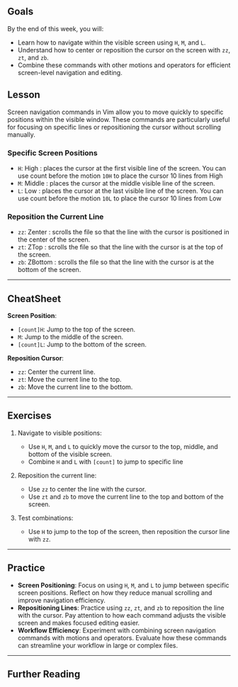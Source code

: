 ## Goals

By the end of this week, you will:

- Learn how to navigate within the visible screen using `H`, `M`, and `L`.
- Understand how to center or reposition the cursor on the screen with `zz`, `zt`, and `zb`.
- Combine these commands with other motions and operators for efficient screen-level navigation and editing.

## Lesson

Screen navigation commands in Vim allow you to move quickly to specific positions within the visible window. These commands are particularly useful for focusing on specific lines or repositioning the cursor without scrolling manually.

### Specific Screen Positions

- `H`: High : places the cursor at the first visible line of the screen. You can use count before the motion `10H` to place the cursor 10 lines from High
- `M`: Middle : places the cursor at the middle visible line of the screen.
- `L`: Low : places the cursor at the last visible line of the screen. You can use count before the motion `10L` to place the cursor 10 lines from Low

### Reposition the Current Line

- `zz`: Zenter : scrolls the file so that the line with the cursor is positioned in the center of the screen.
- `zt`: ZTop : scrolls the file so that the line with the cursor is at the top of the screen.
- `zb`: ZBottom : scrolls the file so that the line with the cursor is at the bottom of the screen.

---

## CheatSheet

**Screen Position**:

- `[count]H`: Jump to the top of the screen.
- `M`: Jump to the middle of the screen.
- `[count]L`: Jump to the bottom of the screen.

**Reposition Cursor**:

- `zz`: Center the current line.
- `zt`: Move the current line to the top.
- `zb`: Move the current line to the bottom.

---

## Exercises

1. Navigate to visible positions:
	
    - Use `H`, `M`, and `L` to quickly move the cursor to the top, middle, and bottom of the visible screen.
    - Combine `H` and `L` with `[count]` to jump to specific line

1. Reposition the current line:
    
    - Use `zz` to center the line with the cursor.
    - Use `zt` and `zb` to move the current line to the top and bottom of the screen.

1. Test combinations:
    
    - Use `H` to jump to the top of the screen, then reposition the cursor line with `zz`.

---

## Practice

- **Screen Positioning**: Focus on using `H`, `M`, and `L` to jump between specific screen positions. Reflect on how they reduce manual scrolling and improve navigation efficiency.
- **Repositioning Lines**: Practice using `zz`, `zt`, and `zb` to reposition the line with the cursor. Pay attention to how each command adjusts the visible screen and makes focused editing easier.
- **Workflow Efficiency**: Experiment with combining screen navigation commands with motions and operators. Evaluate how these commands can streamline your workflow in large or complex files.

---

## Further Reading